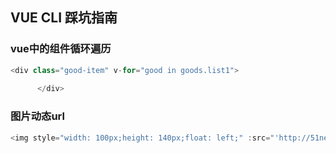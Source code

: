 ## VUE CLI 踩坑指南

### vue中的组件循环遍历

```javascript
<div class="good-item" v-for="good in goods.list1">
        
      </div>
```

### 图片动态url

```javascript
<img style="width: 100px;height: 140px;float: left;" :src="'http://51nestlewaters.com/nestle/'+market.goods.list1[index].PrdImage.imageurl"></img>  
```